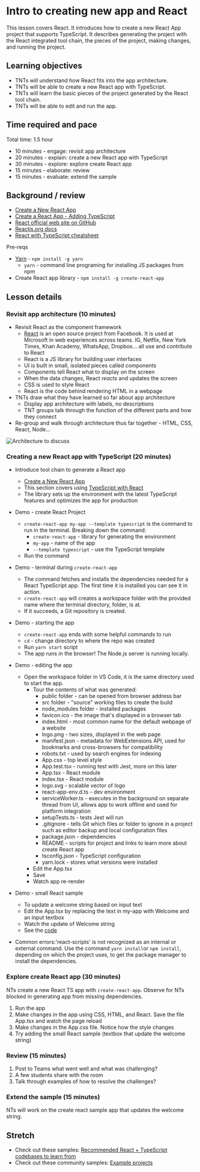 # Intro to creating new app and React

This lesson covers React. It introduces how to create a new React App project that supports TypeScript. It describes generating the project with the React integrated tool chain, the pieces of the project, making changes, and running the project.

## Learning objectives

* TNTs will understand how React fits into the app architecture.
* TNTs will be able to create a new React app with TypeScript.
* TNTs will learn the basic pieces of the project generated by the React tool chain.
* TNTs will be able to edit and run the app.

## Time required and pace

Total time: 1.5 hour

* 10 minutes - engage: revisit app architecture
* 20 minutes - explain: create a new React app with TypeScript
* 30 minutes - explore: explore create React app
* 15 minutes - elaborate: review
* 15 minutes - evaluate: extend the sample

## Background / review

* [Create a New React App](https://reactjs.org/docs/create-a-new-react-app.html)
* [Create a React App - Adding TypeScript](https://create-react-app.dev/docs/adding-typescript/)
* [React official web site on GitHub](https://github.com/facebook/react) 
* [Reactjs.org docs](https://reactjs.org/docs)
* [React with TypeScript cheatsheet](https://react-typescript-cheatsheet.netlify.app)

Pre-reqs

* [Yarn](https://www.npmjs.com/package/yarn) - `npm install -g yarn` 
     * `yarn` - command line programing for installing JS packages from npm
* Create React app library - `npm install -g create-react-app`

## Lesson details

### Revisit app architecture (10 minutes)

* Revisit React as the component framework
  * [React](https://github.com/facebook/react) is an open source project from Facebook. It is used at Microsoft in web experiences across teams. IG, Netflix, New York Times, Khan Academy, WhatsApp, Dropbox... all use and contribute to React
  * React is a JS library for building user interfaces
  * UI is built in small, isolated pieces called components
  * Components tell React what to display on the screen
  * When the data changes, React *reacts* and updates the screen
  * CSS is used to style React
  * React is the code behind rendering HTML in a webpage
* TNTs draw what they have learned so far about app architecture
  * Display app architecture with labels, no descriptions
  * TNT groups talk through the function of the different parts and how they connect
* Re-group and walk through architecture thus far together - HTML, CSS, React, Node...

![Architecture to discuss](https://github.com/tnt-summer-academy/Curriculum/blob/main/Week%201/BasicArchitecture.png)

### Creating a new React app with TypeScript (20 minutes)

* Introduce tool chain to generate a React app
  * [Create a New React App](https://reactjs.org/docs/create-a-new-react-app.html) 
  * This section covers using [TypeScript with React](https://create-react-app.dev/docs/adding-typescript)
  * The library sets up the environment with the latest TypeScript features and optimizes the app for production

* Demo - create React Project
  * `create-react-app my-app --template typescript` is the command to run in the terminal. Breaking down the command:
     * `create-react-app` - library for generating the environment
     * `my-app` - name of the app
     * `--template typescript` - use the TypeScript template
  * Run the command

* Demo - terminal during `create-react-app`
  * The command fetches and installs the dependencies needed for a React TypeScript app. The first time it is installed you can see it in action.
  * `create-react-app` will creates a workspace folder with the provided name where the terminal directory, folder, is at.
  * If it succeeds, a Git repository is created.

* Demo - starting the app
  * `create-react-app` ends with some helpful commands to run
  * `cd` - change directory to where the repo was created
  * Run `yarn start` script
  * The app runs in the browser! The Node.js server is running locally.

* Demo - editing the app
  * Open the workspace folder in VS Code, it is the same directory used to start the app.
    * Tour the contents of what was generated:
      * public folder - can be opened from browser address bar
      * src folder - "source" working files to create the build
      * node_modules folder - installed packages
      * favicon.ico - the image that's displayed in a browser tab
      * index.html - most common name for the default webpage of a website
      * logo.png - two sizes, displayed in the web page
      * manifest.json - metadata for WebExtensions API, used for bookmarks and cross-browsers for compatibility
      * robots.txt - used by search engines for indexing
      * App.css - top level style
      * App.test.tsx - running test with Jest, more on this later
      * App.tsx - React module
      * index.tsx - React module
      * logo.svg - scalable vector of logo
      * react-app-env.d.ts - dev environment
      * serviceWorker.ts - executes in the background on separate thread from UI, allows app to work offline and used for platform integration
      * setupTests.ts - tests Jest will run
      * .gitignore - tells Git which files or folder to ignore in a project such as editor backup and local configuration files
      * package.json - dependencies
      * README - scripts for project and links to learn more about create React app
      * tsconfig.json - TypeScript configuration
      * yarn.lock - stores what versions were installed
    * Edit the App.tsx
    * Save
    * Watch app re-render

* Demo - small React sample 
    * To update a welcome string based on input text
    * Edit the App.tsx by replacing the text in my-app with Welcome and an input textbox 
    * Watch the update of Welcome string
    * See the [code](https://github.com/tnt-summer-academy/Samples/tree/main/Week_1/input-app) 
    
* Common errors:'react-scripts' is not recognized as an internal or external command. Use the command `yarn install`or `npm install`, depending on which the project uses, to get the package manager to install the dependencies.

### Explore create React app (30 minutes)

NTs create a new React TS app with `create-react-app`. Observe for NTs blocked in generating app from missing dependencies.

1. Run the app
2. Make changes in the app using CSS, HTML, and React. Save the file App.tsx and watch the page reload
3. Make changes in the App.css file. Notice how the style changes
4. Try adding the small React sample (textbox that update the welcome string)

### Review (15 minutes)

1. Post to Teams what went well and what was challenging?
2. A few students share with the room
3. Talk through examples of how to resolve the challenges?

### Extend the sample (15 minutes)

NTs will work on the create react sample app that updates the welcome string. 

## Stretch

* Check out these samples: [Recommended React + TypeScript codebases to learn from](https://react-typescript-cheatsheet.netlify.app/docs/basic/recommended/resources)
* Check out these community samples: [Example projects](https://reactjs.org/community/examples.html)
